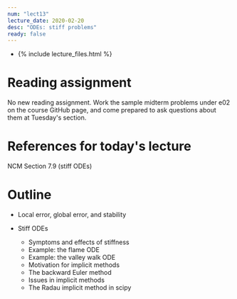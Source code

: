 ```yaml
---
num: "lect13"
lecture_date: 2020-02-20
desc: "ODEs: stiff problems"
ready: false
---
```


* {% include lecture_files.html %}

# Reading assignment

No new reading assignment.
Work the sample midterm problems under e02 on
the course GitHub page, and come prepared to
ask questions about them at Tuesday's section.

# References for today's lecture

NCM Section 7.9 (stiff ODEs)

# Outline

- Local error, global error, and stability 

- Stiff ODEs
  - Symptoms and effects of stiffness 
  - Example: the flame ODE
  - Example: the valley walk ODE
  - Motivation for implicit methods
  - The backward Euler method
  - Issues in implicit methods
  - The Radau implicit method in scipy
